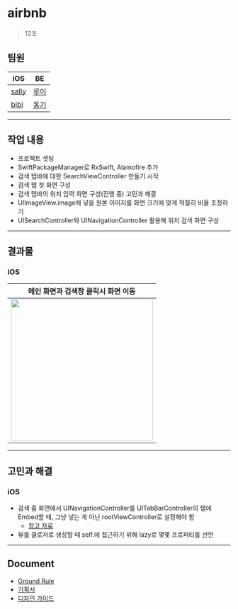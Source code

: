 # airbnb
> 12조

## 팀원

|iOS|BE|
|---|---|
|[sally](https://github.com/sally4405)|[루이](https://github.com/Louie-03)|
|[bibi](https://github.com/bibi6666667)|[동기](https://github.com/donggi-lee-bit)|

---

## 작업 내용

- 프로젝트 셋팅 
- SwiftPackageManager로 RxSwift, Alamofire 추가 
- 검색 탭바에 대한 SearchViewController 만들기 시작 
- 검색 탭 첫 화면 구성 
- 검색 탭바의 위치 입력 화면 구성(진행 중) 고민과 해결 
- UIImageView.image에 넣을 원본 이미지를 화면 크기에 맞게 적절히 비율 조정하기 
- UISearchController와 UINavigationController 활용해 위치 검색 화면 구성

---

## 결과물

### iOS
|메인 화면과 검색창 클릭시 화면 이동|
|---|
|<img width="320" src="https://user-images.githubusercontent.com/67407678/170634454-f3055aca-2e6c-4c8f-bdff-fbebccb1cd43.gif">|

---

## 고민과 해결

### iOS
- 검색 홈 화면에서 UINavigationController를 UITabBarController의 탭에 Embed할 때, 그냥 넣는 게 아닌  rootViewController로 설정해야 함
  - [참고 자료](https://stackoverflow.com/questions/43961766/uinavigationcontroller-and-tabbarcontroller-programmatically-no-storyboards)
- 뷰를 클로저로 생성할 때 self.에 접근하기 위해 lazy로 몇몇 프로퍼티를 선언

---

## Document
- [Ground Rule](https://github.com/sally4405/airbnb/wiki/Ground-Rule)
- [기획서](https://www.figma.com/proto/inTClwuq2Hr7E33JPIMKza/%EB%AA%A8%EB%B0%94%EC%9D%BC_%EC%88%99%EC%86%8C%EC%98%88%EC%95%BD%EC%84%9C%EB%B9%84%EC%8A%A4?page-id=56%3A1424&node-id=56%3A1972&viewport=25%2C336%2C0.03&scaling=contain)
- [디자인 가이드](https://www.figma.com/file/inTClwuq2Hr7E33JPIMKza/%EB%AA%A8%EB%B0%94%EC%9D%BC_%EC%88%99%EC%86%8C%EC%98%88%EC%95%BD%EC%84%9C%EB%B9%84%EC%8A%A4?node-id=56%3A2206)

